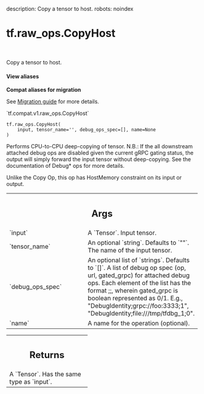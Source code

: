 description: Copy a tensor to host.
robots: noindex

# tf.raw_ops.CopyHost

<!-- Insert buttons and diff -->

<table class="tfo-notebook-buttons tfo-api nocontent" align="left">

</table>



Copy a tensor to host.


<section class="expandable">
  <h4 class="showalways">View aliases</h4>
  <p>
<b>Compat aliases for migration</b>
<p>See
<a href="https://www.tensorflow.org/guide/migrate">Migration guide</a> for
more details.</p>
<p>`tf.compat.v1.raw_ops.CopyHost`</p>
</p>
</section>

<pre class="devsite-click-to-copy prettyprint lang-py tfo-signature-link">
<code>tf.raw_ops.CopyHost(
    input, tensor_name=&#x27;&#x27;, debug_ops_spec=[], name=None
)
</code></pre>



<!-- Placeholder for "Used in" -->

Performs CPU-to-CPU deep-copying of tensor.
N.B.: If the all downstream attached debug ops are disabled given the current
gRPC gating status, the output will simply forward the input tensor without
deep-copying. See the documentation of Debug* ops for more details.

Unlike the Copy Op, this op has HostMemory constraint on its input or output.

<!-- Tabular view -->
 <table class="responsive fixed orange">
<colgroup><col width="214px"><col></colgroup>
<tr><th colspan="2"><h2 class="add-link">Args</h2></th></tr>

<tr>
<td>
`input`<a id="input"></a>
</td>
<td>
A `Tensor`. Input tensor.
</td>
</tr><tr>
<td>
`tensor_name`<a id="tensor_name"></a>
</td>
<td>
An optional `string`. Defaults to `""`.
The name of the input tensor.
</td>
</tr><tr>
<td>
`debug_ops_spec`<a id="debug_ops_spec"></a>
</td>
<td>
An optional list of `strings`. Defaults to `[]`.
A list of debug op spec (op, url, gated_grpc) for attached debug
ops. Each element of the list has the format
<debug_op>;<grpc_url>;<gated_grpc>, wherein gated_grpc is boolean represented
as 0/1. E.g., "DebugIdentity;grpc://foo:3333;1",
"DebugIdentity;file:///tmp/tfdbg_1;0".
</td>
</tr><tr>
<td>
`name`<a id="name"></a>
</td>
<td>
A name for the operation (optional).
</td>
</tr>
</table>



<!-- Tabular view -->
 <table class="responsive fixed orange">
<colgroup><col width="214px"><col></colgroup>
<tr><th colspan="2"><h2 class="add-link">Returns</h2></th></tr>
<tr class="alt">
<td colspan="2">
A `Tensor`. Has the same type as `input`.
</td>
</tr>

</table>

